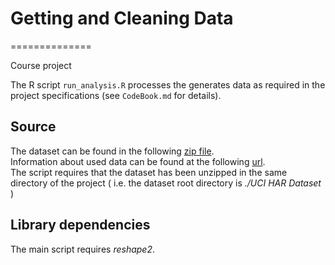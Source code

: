 # Getting and Cleaning Data

==============

Course project

The R script `run_analysis.R` processes the generates data as required in the project specifications (see `CodeBook.md` for details).

## Source

The dataset can be found in the following [zip file](https://d396qusza40orc.cloudfront.net/getdata%2Fprojectfiles%2FUCI%20HAR%20Dataset.zip).  
Information about used data can be found at the following  [url](http://archive.ics.uci.edu/ml/datasets/Human+Activity+Recognition+Using+Smartphones).  
The script requires that the dataset has been unzipped in the same directory of the project ( i.e. the dataset root directory is _./UCI HAR Dataset_ )


## Library dependencies

The main script requires *reshape2*.
